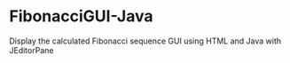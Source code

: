 # FibonacciGUI-Java

Display the calculated Fibonacci sequence GUI using HTML and Java with JEditorPane 
